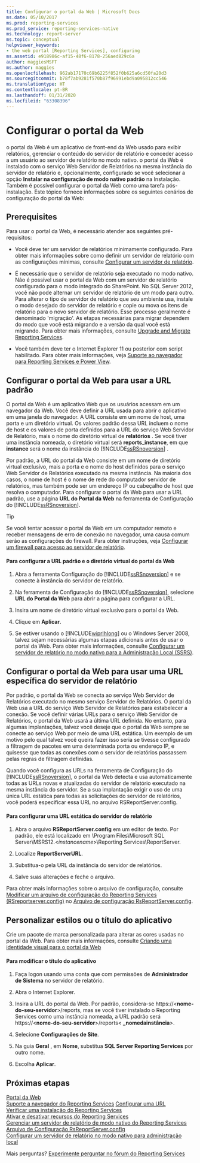 ```yaml
---
title: Configurar o portal da Web | Microsoft Docs
ms.date: 05/10/2017
ms.prod: reporting-services
ms.prod_service: reporting-services-native
ms.technology: report-server
ms.topic: conceptual
helpviewer_keywords:
- the web portal [Reporting Services], configuring
ms.assetid: e918986c-af15-48f6-8178-256aed829c6a
author: maggiesMSFT
ms.author: maggies
ms.openlocfilehash: 962ab17170c69b6225f852f0b625a6cd50fa20d3
ms.sourcegitcommit: b78f7ab9281f570b87f96991ebd9a095812cc546
ms.translationtype: HT
ms.contentlocale: pt-BR
ms.lasthandoff: 01/31/2020
ms.locfileid: "63308396"
---
```

# <a name="configure-the-web-portal"></a>Configurar o portal da Web

o portal da Web é um aplicativo de front-end da Web usado para exibir relatórios, gerenciar o conteúdo do servidor de relatório e conceder acesso a um usuário ao servidor de relatório no modo nativo. o portal da Web é instalado com o serviço Web Servidor de Relatórios na mesma instância do servidor de relatório e, opcionalmente, configurado se você selecionar a opção **Instalar na configuração de modo nativo padrão** na Instalação. Também é possível configurar o portal da Web como uma tarefa pós-instalação. Este tópico fornece informações sobre os seguintes cenários de configuração do portal da Web:

## <a name="prerequisites"></a>Prerequisites

Para usar o portal da Web, é necessário atender aos seguintes pré-requisitos:

- Você deve ter um servidor de relatórios minimamente configurado. Para obter mais informações sobre como definir um servidor de relatório com as configurações mínimas, consulte [Configurar um servidor de relatório](../../reporting-services/report-server/configure-a-report-server-reporting-services-native-mode.md).

- É necessário que o servidor de relatório seja executado no modo nativo. Não é possível usar o portal da Web com um servidor de relatório configurado para o modo integrado do SharePoint. No SQL Server 2012, você não pode alternar um servidor de relatório de um modo para outro. Para alterar o tipo de servidor de relatório que seu ambiente usa, instale o modo desejado do servidor de relatório e copie ou mova os itens de relatório para o novo servidor de relatório. Esse processo geralmente é denominado 'migração'. As etapas necessárias para migrar dependem do modo que você está migrando e a versão da qual você está migrando. Para obter mais informações, consulte [Upgrade and Migrate Reporting Services](../../reporting-services/install-windows/upgrade-and-migrate-reporting-services.md).

- Você também deve ter o Internet Explorer 11 ou posterior com script habilitado. Para obter mais informações, veja [Suporte ao navegador para Reporting Services e Power View](../../reporting-services/browser-support-for-reporting-services-and-power-view.md).

## <a name="configure-the-web-portal-to-use-the-default-url"></a>Configurar o portal da Web para usar a URL padrão

O portal da Web é um aplicativo Web que os usuários acessam em um navegador da Web. Você deve definir a URL usada para abrir o aplicativo em uma janela do navegador. A URL consiste em um nome de host, uma porta e um diretório virtual. Os valores padrão dessa URL incluem o nome de host e os valores de porta definidos para a URL do serviço Web Servidor de Relatório, mais o nome do diretório virtual de **relatórios** . Se você tiver uma instância nomeada, o diretório virtual será **reports_instance**, em que **instance** será o nome da instância do [!INCLUDE[ssRSnoversion](../../includes/ssrsnoversion-md.md)] .

Por padrão, a URL do portal da Web consiste em um nome de diretório virtual exclusivo, mais a porta e o nome do host definidos para o serviço Web Servidor de Relatórios executado na mesma instância. Na maioria dos casos, o nome de host é o nome de rede do computador servidor de relatórios, mas também pode ser um endereço IP ou cabeçalho de host que resolva o computador. Para configurar o portal da Web para usar a URL padrão, use a página **URL do Portal da Web** na ferramenta de Configuração do [!INCLUDE[ssRSnoversion](../../includes/ssrsnoversion-md.md)].

> [!TIP]
> Se você tentar acessar o portal da Web em um computador remoto e receber mensagens de erro de conexão no navegador, uma causa comum serão as configurações do firewall. Para obter instruções, veja [Configurar um firewall para acesso ao servidor de relatório](../../reporting-services/report-server/configure-a-firewall-for-report-server-access.md).

#### <a name="to-configure-the-default-the-web-portal-url-and-virtual-directory"></a>Para configurar a URL padrão e o diretório virtual do portal da Web

1. Abra a ferramenta Configuração do [!INCLUDE[ssRSnoversion](../../includes/ssrsnoversion-md.md)] e se conecte à instância do servidor de relatório.

2. Na ferramenta de Configuração do [!INCLUDE[ssRSnoversion](../../includes/ssrsnoversion-md.md)], selecione **URL do Portal da Web** para abrir a página para configurar a URL.

3. Insira um nome de diretório virtual exclusivo para o portal da Web.

4. Clique em **Aplicar**.

5. Se estiver usando o [!INCLUDE[wiprlhlong](../../includes/wiprlhlong-md.md)] ou o Windows Server 2008, talvez sejam necessárias algumas etapas adicionais antes de usar o portal da Web. Para obter mais informações, consulte [Configurar um servidor de relatório no modo nativo para a Administração Local &#40;SSRS&#41;](../../reporting-services/report-server/configure-a-native-mode-report-server-for-local-administration-ssrs.md).

## <a name="configure-the-web-portal-to-use-a-specific-report-server-url"></a>Configurar o portal da Web para usar uma URL específica do servidor de relatório

Por padrão, o portal da Web se conecta ao serviço Web Servidor de Relatórios executado no mesmo serviço Servidor de Relatórios. O portal da Web usa a URL do serviço Web Servidor de Relatórios para estabelecer a conexão. Se você definir várias URLs para o serviço Web Servidor de Relatórios, o portal da Web usará a última URL definida. No entanto, para algumas implantações, talvez você deseje que o portal da Web sempre se conecte ao serviço Web por meio de uma URL estática. Um exemplo de um motivo pelo qual talvez você queira fazer isso seria se tivesse configurado a filtragem de pacotes em uma determinada porta ou endereço IP, e quisesse que todas as conexões com o servidor de relatórios passassem pelas regras de filtragem definidas.

Quando você configura as URLs na ferramenta de Configuração do [!INCLUDE[ssRSnoversion](../../includes/ssrsnoversion-md.md)], o portal da Web detecta e usa automaticamente todas as URLs novas e atualizadas do servidor de relatório executado na mesma instância do servidor. Se a sua implantação exigir o uso de uma única URL estática para todas as solicitações do servidor de relatórios, você poderá especificar essa URL no arquivo RSReportServer.config.

#### <a name="to-configure-a-static-report-server-url"></a>Para configurar uma URL estática do servidor de relatório

1. Abra o arquivo **RSReportServer.config** em um editor de texto. Por padrão, ele está localizado em \Program Files\Microsoft SQL Server\MSRS12.\<*instancename*>\Reporting Services\ReportServer.  

2. Localize **ReportServerURL**.

3. Substitua-o pela URL da instância do servidor de relatórios.

4. Salve suas alterações e feche o arquivo.

Para obter mais informações sobre o arquivo de configuração, consulte [Modificar um arquivo de configuração do Reporting Services &#40;RSreportserver.config&#41;](../../reporting-services/report-server/modify-a-reporting-services-configuration-file-rsreportserver-config.md) no [Arquivo de configuração RsReportServer.config](../../reporting-services/report-server/rsreportserver-config-configuration-file.md).

## <a name="customize-styles-or-application-title"></a>Personalizar estilos ou o título do aplicativo

Crie um pacote de marca personalizada para alterar as cores usadas no portal da Web. Para obter mais informações, consulte [Criando uma identidade visual para o portal da Web](../branding-the-web-portal.md)

#### <a name="to-modify-application-title"></a>Para modificar o título do aplicativo

1. Faça logon usando uma conta que com permissões de **Administrador de Sistema** no servidor de relatório.

2. Abra o Internet Explorer.

3. Insira a URL do portal da Web. Por padrão, considera-se https://\<**nome-do-seu-servidor**>/reports, mas se você tiver instalado o Reporting Services como uma instância nomeada, a URL padrão será https://\<**nome-do-seu-servidor**>/reports\< **_nomedainstância**>.

4. Selecione **Configurações de Site**.

5. Na guia **Geral** , em **Nome**, substitua **SQL Server Reporting Services** por outro nome.

6. Escolha **Aplicar**.

## <a name="next-steps"></a>Próximas etapas

[Portal da Web](../../reporting-services/web-portal-ssrs-native-mode.md)  
[Suporte a navegador do Reporting Services](../../reporting-services/browser-support-for-reporting-services-and-power-view.md)
[Configurar uma URL](../../reporting-services/install-windows/configure-a-url-ssrs-configuration-manager.md)   
[Verificar uma instalação do Reporting Services](../../reporting-services/install-windows/verify-a-reporting-services-installation.md)   
[Ativar e desativar recursos do Reporting Services](../../reporting-services/report-server/turn-reporting-services-features-on-or-off.md)   
[Gerenciar um servidor de relatório de modo nativo do Reporting Services](../../reporting-services/report-server/manage-a-reporting-services-native-mode-report-server.md)   
[Arquivo de Configuração RsReportServer.config](../../reporting-services/report-server/rsreportserver-config-configuration-file.md)   
[Configurar um servidor de relatório no modo nativo para administração local](../../reporting-services/report-server/configure-a-native-mode-report-server-for-local-administration-ssrs.md)

 Mais perguntas? [Experimente perguntar no fórum do Reporting Services](https://go.microsoft.com/fwlink/?LinkId=620231)
